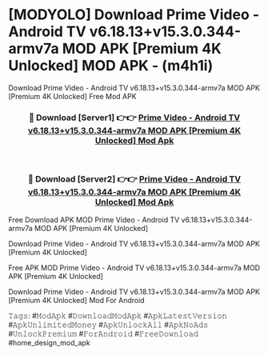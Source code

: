 # [MODYOLO] Download Prime Video - Android TV v6.18.13+v15.3.0.344-armv7a MOD APK [Premium 4K Unlocked] MOD APK - (m4h1i)
Download Prime Video - Android TV v6.18.13+v15.3.0.344-armv7a MOD APK [Premium 4K Unlocked] Free Mod APK

<div align="center">
<h3>🔴 Download [Server1] 👉👉 <a href="https://apk-comot.site?title=Prime_Video_-_Android_TV_v6.18.13+v15.3.0.344-armv7a_MOD_APK_[Premium_4K_Unlocked]">Prime Video - Android TV v6.18.13+v15.3.0.344-armv7a MOD APK [Premium 4K Unlocked] Mod Apk</a></h3><br>

<h3>🔴 Download [Server2] 👉👉 <a href="https://apk-comot.site?title=Prime_Video_-_Android_TV_v6.18.13+v15.3.0.344-armv7a_MOD_APK_[Premium_4K_Unlocked]">Prime Video - Android TV v6.18.13+v15.3.0.344-armv7a MOD APK [Premium 4K Unlocked] Mod Apk</a></h3>
</div>


Free Download APK MOD Prime Video - Android TV v6.18.13+v15.3.0.344-armv7a MOD APK [Premium 4K Unlocked]

Download Prime Video - Android TV v6.18.13+v15.3.0.344-armv7a MOD APK [Premium 4K Unlocked] 

Free APK MOD Prime Video - Android TV v6.18.13+v15.3.0.344-armv7a MOD APK [Premium 4K Unlocked] 

Download Prime Video - Android TV v6.18.13+v15.3.0.344-armv7a MOD APK [Premium 4K Unlocked] Mod For Android

𝚃𝚊𝚐𝚜: #𝙼𝚘𝚍𝙰𝚙𝚔 #𝙳𝚘𝚠𝚗𝚕𝚘𝚊𝚍𝙼𝚘𝚍𝙰𝚙𝚔 #𝙰𝚙𝚔𝙻𝚊𝚝𝚎𝚜𝚝𝚅𝚎𝚛𝚜𝚒𝚘𝚗 #𝙰𝚙𝚔𝚄𝚗𝚕𝚒𝚖𝚒𝚝𝚎𝚍𝙼𝚘𝚗𝚎𝚢 #𝙰𝚙𝚔𝚄𝚗𝚕𝚘𝚌𝚔𝙰𝚕𝚕 #𝙰𝚙𝚔𝙽𝚘𝙰𝚍𝚜 #𝚄𝚗𝚕𝚘𝚌𝚔𝙿𝚛𝚎𝚖𝚒𝚞𝚖 #𝙵𝚘𝚛𝙰𝚗𝚍𝚛𝚘𝚒𝚍 #𝙵𝚛𝚎𝚎𝙳𝚘𝚠𝚗𝚕𝚘𝚊𝚍 #home_design_mod_apk
